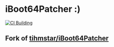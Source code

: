 # iBoot64Patcher :)
[![CI Building](https://img.shields.io/github/workflow/status/Cryptiiiic/iBoot64Patcher/iBoot64Patcher/main?style=for-the-badge)](https://github.com/Cryptiiiic/iBoot64Patcher/actions)
## Fork of [tihmstar/iBoot64Patcher](https://github.com/tihmstar/iBoot64Patcher)
